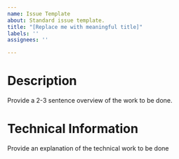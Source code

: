 ```yaml
---
name: Issue Template
about: Standard issue template.
title: "[Replace me with meaningful title]"
labels: ''
assignees: ''

---
```


# Description

Provide a 2-3 sentence overview of the work to be done.

# Technical Information

Provide an explanation of the technical work to be done
